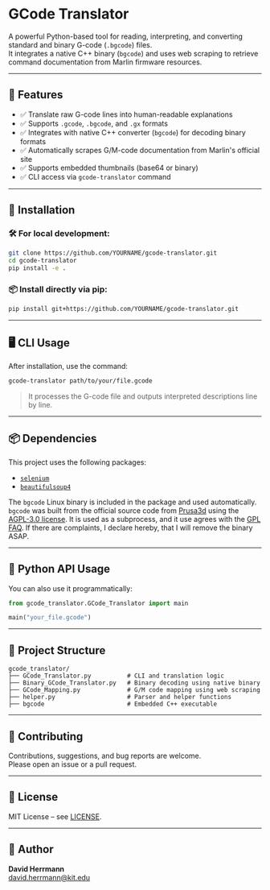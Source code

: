 # GCode Translator

A powerful Python-based tool for reading, interpreting, and converting standard and binary G-code (`.bgcode`) files.  
It integrates a native C++ binary (`bgcode`) and uses web scraping to retrieve command documentation from Marlin firmware resources.

---

## 🚀 Features

- ✅ Translate raw G-code lines into human-readable explanations
- ✅ Supports `.gcode`, `.bgcode`, and `.gx` formats
- ✅ Integrates with native C++ converter (`bgcode`) for decoding binary formats
- ✅ Automatically scrapes G/M-code documentation from Marlin's official site
- ✅ Supports embedded thumbnails (base64 or binary)
- ✅ CLI access via `gcode-translator` command

---

## 🧪 Installation

### 🛠 For local development:

```bash
git clone https://github.com/YOURNAME/gcode-translator.git
cd gcode-translator
pip install -e .
```

### 📦 Install directly via pip:

```bash
pip install git+https://github.com/YOURNAME/gcode-translator.git
```

---

## 🖥️ CLI Usage

After installation, use the command:

```bash
gcode-translator path/to/your/file.gcode
```

> It processes the G-code file and outputs interpreted descriptions line by line.

---

## 📦 Dependencies

This project uses the following packages:

- [`selenium`](https://pypi.org/project/selenium/)
- [`beautifulsoup4`](https://pypi.org/project/beautifulsoup4/)

The `bgcode` Linux binary is included in the package and used automatically.
`bgcode` was built from the official source code from 
[Prusa3d](https://github.com/prusa3d/libbgcode) using the [AGPL-3.0 license](https://www.gnu.org/licenses/agpl-3.0.html.en).
It is used as a subprocess, and it use agrees with the [GPL FAQ](https://www.gnu.org/licenses/gpl-faq.en.html#MereAggregation).
If there are complaints, I declare hereby, that I will remove the binary ASAP.

---

## 🧠 Python API Usage

You can also use it programmatically:

```python
from gcode_translator.GCode_Translator import main

main("your_file.gcode")
```

---

## 📁 Project Structure

```
gcode_translator/
├── GCode_Translator.py          # CLI and translation logic
├── Binary_GCode_Translator.py   # Binary decoding using native binary
├── GCode_Mapping.py             # G/M code mapping using web scraping
├── helper.py                    # Parser and helper functions
├── bgcode                       # Embedded C++ executable
```

---

## 🤝 Contributing

Contributions, suggestions, and bug reports are welcome.  
Please open an issue or a pull request.

---

## 🪪 License

MIT License – see [LICENSE](./LICENSE).

---

## 👤 Author

**David Herrmann**  
<david.herrmann@kit.edu>
